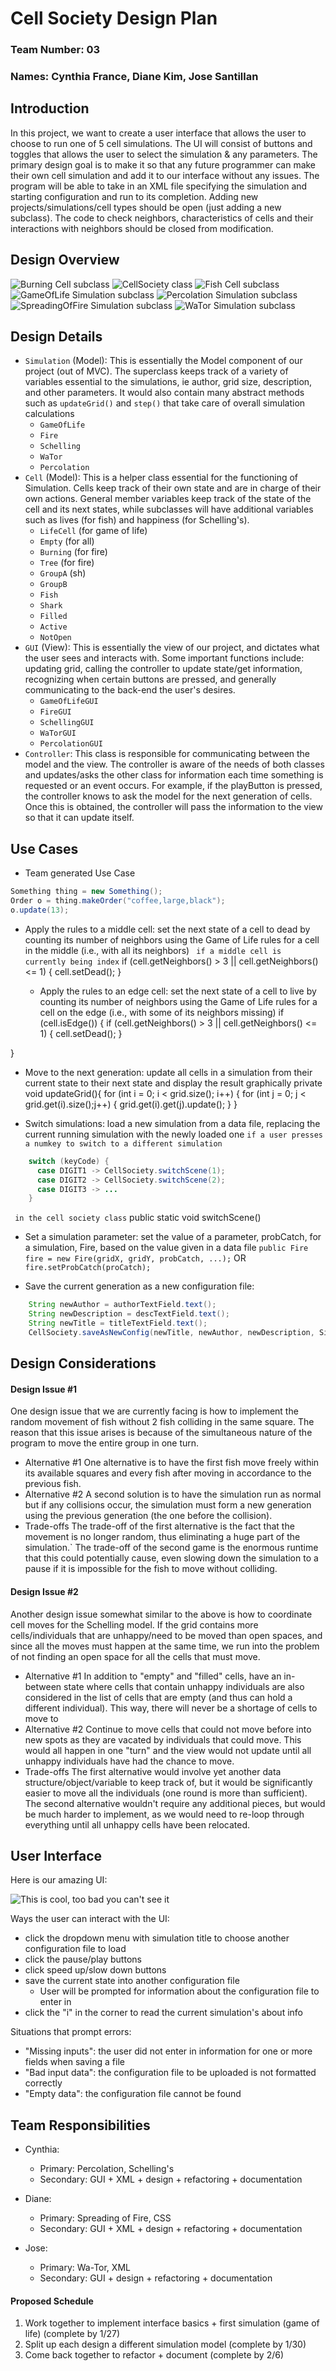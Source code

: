# Cell Society Design Plan
### Team Number: 03
### Names: Cynthia France, Diane Kim, Jose Santillan


## Introduction
In this project, we want to create a user interface that allows the user to choose to run one of 5
cell simulations. The UI will consist of buttons and toggles that allows the user to select the 
simulation & any parameters. The primary design goal is to make it so that any future programmer
can make their own cell simulation and add it to our interface without any issues. The program 
will be able to take in an XML file specifying the simulation and starting configuration and run 
to its completion. Adding new projects/simulations/cell types should be open (just adding a new 
subclass). The code to check neighbors, characteristics of cells and their interactions with 
neighbors should be closed from modification. 

## Design Overview
![Burning Cell subclass](images/Burning_CRC.jpeg "Burning Cell subclass")
![CellSociety class](images/CellSociety_CRC.jpeg "CellSociety class")
![Fish Cell subclass](images/Fish_CRC.jpeg "Fish Cell subclass")
![GameOfLife Simulation subclass](images/GoL_CRC.jpeg "GameOfLife Simulation subclass")
![Percolation Simulation subclass](images/Percolation_CRC.jpeg "Percolation Simulation subclass")
![SpreadingOfFire Simulation subclass](images/SoF_CRC.jpeg "SpreadingOfFire Simulation subclass")
![WaTor Simulation subclass](images/WaTor_CRC.jpeg "WaTor Simulation subclass")

## Design Details

* ```Simulation``` (Model): This is essentially the Model component of our project (out of MVC). The superclass
    keeps track of a variety of variables essential to the simulations, ie author, grid size, description,
    and other parameters. It would also contain many abstract methods such as ```updateGrid()``` and ```step()``` that
    take care of overall simulation calculations
    * ```GameOfLife```
    * ```Fire```
    * ```Schelling```
    * ```WaTor```
    * ```Percolation```
* ```Cell``` (Model): This is a helper class essential for the functioning of Simulation. Cells keep track
    of their own state and are in charge of their own actions. General member variables keep track of
    the state of the cell and its next states, while subclasses will have additional variables such 
    as lives (for fish) and happiness (for Schelling's).
    * ```LifeCell``` (for game of life)
    * ```Empty``` (for all)
    * ```Burning``` (for fire)
    * ```Tree``` (for fire)
    * ```GroupA``` (sh)
    * ```GroupB```
    * ```Fish```
    * ```Shark```
    * ```Filled```
    * ```Active```
    * ```NotOpen```
* ```GUI``` (View): This is essentially the view of our project, and dictates what the user sees and
    interacts with. Some important functions include: updating grid, calling the controller to 
    update state/get information, recognizing when certain buttons are pressed, and generally 
    communicating to the back-end the user's desires.
    * ```GameOfLifeGUI```
    * ```FireGUI```
    * ```SchellingGUI```
    * ```WaTorGUI```
    * ```PercolationGUI```
* ```Controller```: This class is responsible for communicating between the model and the view. The 
  controller is aware of the needs of both classes and updates/asks the other class for information
  each time something is requested or an event occurs. For example, if the playButton is pressed, the
  controller knows to ask the model for the next generation of cells. Once this is obtained, the controller
  will pass the information to the view so that it can update itself.


## Use Cases

 * Team generated Use Case
 ```java
 Something thing = new Something();
 Order o = thing.makeOrder("coffee,large,black");
 o.update(13);
 ```
* Apply the rules to a middle cell: set the next state of a cell to dead by counting its number of neighbors using the Game of Life rules for a cell in the middle (i.e., with all its neighbors)
``` if a middle cell is currently being index```
if (cell.getNeighbors() > 3 || cell.getNeighbors() <= 1) {
    cell.setDead();
}

  * Apply the rules to an edge cell: set the next state of a cell to live by counting its number of neighbors using the Game of Life rules for a cell on the edge (i.e., with some of its neighbors missing)
  if (cell.isEdge()) {
    if (cell.getNeighbors() > 3 || cell.getNeighbors() <= 1) {
    cell.setDead();
    }
    
}

* Move to the next generation: update all cells in a simulation from their current state to their next state and display the result graphically
private void updateGrid(){
    for (int i = 0; i < grid.size(); i++) {
        for (int j = 0; j < grid.get(i).size();j++) {
            grid.get(i).get(j).update();
    }
}


* Switch simulations: load a new simulation from a data file, replacing the current running simulation with the newly loaded one
````if a user presses a numkey to switch to a different simulation````
```java
    switch (keyCode) {
      case DIGIT1 -> CellSociety.switchScene(1);
      case DIGIT2 -> CellSociety.switchScene(2);
      case DIGIT3 -> ...
    }
```
``` in the cell society class```
public static void switchScene()


* Set a simulation parameter: set the value of a parameter, probCatch, for a simulation, Fire, based on the value given in a data file
```public Fire fire = new Fire(gridX, gridY, probCatch, ...);```
OR
```fire.setProbCatch(proCatch);```

* Save the current generation as a new configuration file:
```java
    String newAuthor = authorTextField.text();
    String newDescription = descTextField.text();
    String newTitle = titleTextField.text();
    CellSociety.saveAsNewConfig(newTitle, newAuthor, newDescription, Simulation.getGrid());
```


## Design Considerations

#### Design Issue #1
One design issue that we are currently facing is how to implement the random movement of fish without 2 fish colliding in the same square.
The reason that this issue arises is because of the simultaneous nature of the program to move the entire group in one turn.

 * Alternative #1
   One alternative is to have the first fish move freely within its available squares and every fish after moving in accordance to the previous fish.
 * Alternative #2
    A second solution is to have the simulation run as normal but if any collisions occur, the simulation must form a new generation
   using the previous generation (the one before the collision).
 * Trade-offs
    The trade-off of the first alternative is the fact that the movement is no longer random, thus eliminating a huge part of the simulation.`
    The trade-off of the second game is the enormous runtime that this could potentially cause, even slowing down the simulation to a pause 
    if it is impossible for the fish to move without colliding.

#### Design Issue #2
Another design issue somewhat similar to the above is how to coordinate cell moves for the Schelling
model. If the grid contains more cells/individuals that are unhappy/need to be moved than open spaces,
and since all the moves must happen at the same time, we run into the problem of not finding an
open space for all the cells that must move.

 * Alternative #1
    In addition to "empty" and "filled" cells, have an in-between state where cells that contain
    unhappy individuals are also considered in the list of cells that are empty (and thus can hold
   a different individual). This way, there will never be a shortage of cells to move to
 * Alternative #2
    Continue to move cells that could not move before into new spots as they are vacated by individuals
    that could move. This would all happen in one "turn" and the view would not update until all
    unhappy individuals have had the chance to move.
 * Trade-offs
    The first alternative would involve yet another data structure/object/variable to keep track of,
   but it would be significantly easier to move all the individuals (one round is more than sufficient).
   The second alternative wouldn't require any additional pieces, but would be much harder to implement,
    as we would need to re-loop through everything until all unhappy cells have been relocated.


## User Interface

Here is our amazing UI:

![This is cool, too bad you can't see it](images/UI_Design.jpeg "An preliminary UI")

Ways the user can interact with the UI:
* click the dropdown menu with simulation title to choose another configuration file to load
* click the pause/play buttons
* click speed up/slow down buttons
* save the current state into another configuration file
    * User will be prompted for information about the configuration file to enter in
* click the "i" in the corner to read the current simulation's about info

Situations that prompt errors:
* "Missing inputs": the user did not enter in information for one or more fields when saving
  a file
* "Bad input data": the configuration file to be uploaded is not formatted correctly
* "Empty data": the configuration file cannot be found


## Team Responsibilities

 * Cynthia: 
   * Primary: Percolation, Schelling's
   * Secondary: GUI + XML + design + refactoring + documentation

 * Diane: 
   * Primary: Spreading of Fire, CSS
   * Secondary: GUI + XML + design + refactoring + documentation

 * Jose: 
   * Primary: Wa-Tor, XML
   * Secondary: GUI + design + refactoring + documentation


#### Proposed Schedule
1. Work together to implement interface basics + first simulation (game of life) (complete by 1/27)
2. Split up each design a different simulation model (complete by 1/30)
3. Come back together to refactor + document (complete by 2/6)